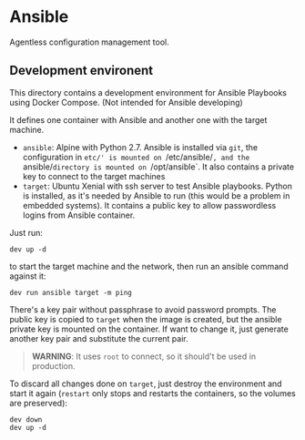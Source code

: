# Ansible

Agentless configuration management tool.

## Development environent

This directory contains a development environment for Ansible Playbooks using Docker Compose. (Not intended for Ansible developing)

It defines one container with Ansible and another one with the target machine. 

- `ansible`: Alpine with Python 2.7. Ansible is installed via `git`, the configuration in `etc/' is mounted on `/etc/ansible/`, and the `ansible/`directory is mounted on `/opt/ansible`. It also contains a private key to connect to the target machines
- `target`: Ubuntu Xenial with ssh server to test Ansible playbooks. Python is installed, as it's needed by Ansible to run (this would be a problem in embedded systems). It contains a public key to allow passwordless logins from Ansible container.

Just run:

```
dev up -d
```

to start the target machine and the network, then run an ansible command against it:

```
dev run ansible target -m ping
```

There's a key pair without passphrase to avoid password prompts. The public key is copied to `target` when the image is created, but the ansible private key is mounted on the container. If want to change it, just generate another key pair and substitute the current pair. 

> **WARNING**: It uses `root` to connect, so it should't be used in production.

To discard all changes done on `target`, just destroy the environment and start it again (`restart` only stops and restarts the containers, so the volumes are preserved):

```
dev down
dev up -d
```

